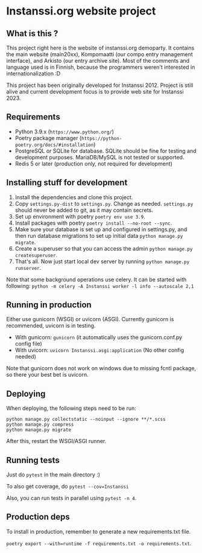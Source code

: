 Instanssi.org website project
=============================

What is this ?
--------------
This project right here is the website of instanssi.org demoparty. It contains the main website (main20xx),
Kompomaatti (our compo entry management interface), and Arkisto (our entry archive site). Most
of the comments and language used is in Finnish, because the programmers weren't interested in 
internationalization :D

This project has been originally developed for Instanssi 2012. Project is still alive and current development
focus is to provide web site for Instanssi 2023.

Requirements
------------

* Python 3.9.x (`https://www.python.org/`)
* Poetry package manager (`https://python-poetry.org/docs/#installation`)
* PostgreSQL or SQLite for database. SQLite should be fine for testing
  and development purposes. MariaDB/MySQL is not tested or supported.
* Redis 5 or later (production only, not required for development)

Installing stuff for development
--------------------------------

1. Install the dependencies and clone this project.
2. Copy `settings.py-dist` to `settings.py`. Change as needed. `settings.py` should never be added to
   git, as it may contain secrets.
3. Set up environment with poetry `poetry env use 3.9`.
4. Install packages with poetry `poetry install --no-root --sync`.
5. Make sure your database is set up and configured in settings.py, and then run database
   migrations to set up initial data `python manage.py migrate`.
6. Create a superuser so that you can access the admin `python manage.py createsuperuser`.
7. That's all. Now just start local dev server by running `python manage.py runserver`.

Note that some background operations use celery. It can be started with following:
`python -m celery -A Instanssi worker -l info --autoscale 2,1`

Running in production
---------------------

Either use gunicorn (WSGI) or uvicorn (ASGI). Currently gunicorn is recommended, uvicorn is in testing.

* With gunicorn: `gunicorn` (it automatically uses the gunicorn.conf.py config file)
* With uvicorn: `uvicorn Instanssi.asgi:application` (No other config needed)

Note that gunicorn does not work on windows due to missing fcntl package, so there your
best bet is uvicorn.

Deploying
---------

When deploying, the following steps need to be run:

```
python manage.py collectstatic --noinput --ignore **/*.scss
python manage.py compress
python manage.py migrate
```

After this, restart the WSGI/ASGI runner.

Running tests
-------------

Just do `pytest` in the main directory :)

To also get coverage, do `pytest --cov=Instanssi`

Also, you can run tests in parallel using `pytest -n 4`.

Production deps
---------------

To install in production, remember to generate a new requirements.txt file.

`poetry export --with=runtime -f requirements.txt -o requirements.txt`.
